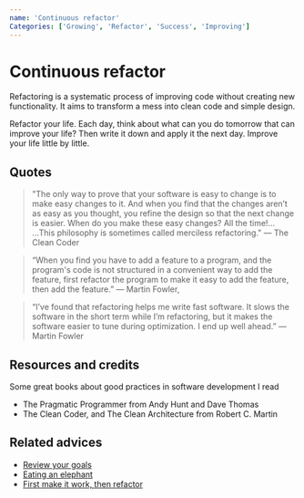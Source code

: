 ```yaml
---
name: 'Continuous refactor'
Categories: ['Growing', 'Refactor', 'Success', 'Improving']
---
```

# Continuous refactor

Refactoring is a systematic process of improving code without creating new functionality. It aims to transform a mess into clean code and simple design.

Refactor your life. Each day, think about what can you do tomorrow that can improve your life? Then write it down and apply it the next day. Improve your life little by little.

## Quotes

> "The only way to prove that your software is easy to change is to make easy changes to it. And when you find that the changes aren’t as easy as you thought, you refine the design so that the next change is easier. When do you make these easy changes? All the time!... ...This philosophy is sometimes called merciless refactoring." ― The Clean Coder

> “When you find you have to add a feature to a program, and the program's code is not structured in a convenient way to add the feature, first refactor the program to make it easy to add the feature, then add the feature.” ― Martin Fowler,

> “I’ve found that refactoring helps me write fast software. It slows the software in the short term while I’m refactoring, but it makes the software easier to tune during optimization. I end up well ahead.” ― Martin Fowler

## Resources and credits

Some great books about good practices in software development I read

- The Pragmatic Programmer from Andy Hunt and Dave Thomas
- The Clean Coder, and The Clean Architecture from Robert C. Martin

## Related advices

- [Review your goals](../Review%20your%20goals/index.md)
- [Eating an elephant](../Eating%20an%20elephant/index.md)
- [First make it work, then refactor](../First%20make%20it%20work,%20then%20refactor/index.md)